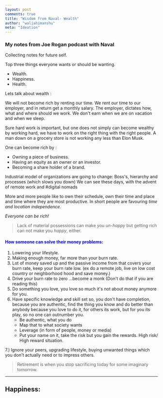```yaml
---
layout: post
comments: true
title: "Wisdom from Naval- Wealth"
author: "waliahimanshu"
meta: "Ideation"
---
```


### My notes from Joe Rogan podcast with Naval
Collecting notes for future self.

Top three things everyone wants or should be wanting. 

* Wealth. 
* Happiness.
* Health.

Lets talk about wealth : 

We will not become rich by renting our time. We rent our time to our employer, and in return get a monthly salary.  The employer, dictates how, what and where should we work. We don't earn when we are on vacation and when we sleep.

Sure hard work is important, but one does not simply can become wealthy by working hard, we have to work on the right thing with the right people. A man down on a grocery store is not working any less than Elon Musk.

One can become rich by :
- Owning a piece of business.
- Having an equity as an owner or an investor.
- Becoming a share holder of a brand.

 
Industrial model of organizations are going to change: Boss's, hierarchy and processes (which slows you down) We can see these days, with the advent of remote work and #digital nomads


More and more people like to own their schedule, own their time and place and time where they are most productive. In short people are favouring *time and location independence*.
 
*Everyone can be rich!*
>Lack of material possessions can make you *un-happy* but getting rich can not make you *happy*, either.

####  <span style="color:blue">How someone can solve their money problems</span>: 

1. Lowering your lifestyle.
2. Making enough money, far more than your burn rate.
3. Lot of money saved up and the passive income from that covers your burn rate, keep your burn rate low. (ex do a remote job, live on low cost country or neighborhood hood
and save money.)
4. Drive your burn rate to zero ...become a monk (Don't do that if you are reading this)
5. Do something you love, you love so much it's not about money anymore for you. 
6. Have specific knowledge and skill set so, you don't have completion, because you are authentic, find the thing you know and do better than anybody because you love to do it, for others its work, but for you its play, so no one can outnumber you.
    * Be authentic, what you do
    * Map that to what society wants
    * Leverage (in form of people, money or media)
    * Put your name on it, take the risk but you gain the rewards. High risk/ High reward situation.

 7.) Ignore your peers, upgrading lifestyle, buying unwanted things which you don't actually need or to impress others. 
 
>Retirement is when you stop sacrificing today for some 
imaginary tomorrow.

----------

## Happiness:
